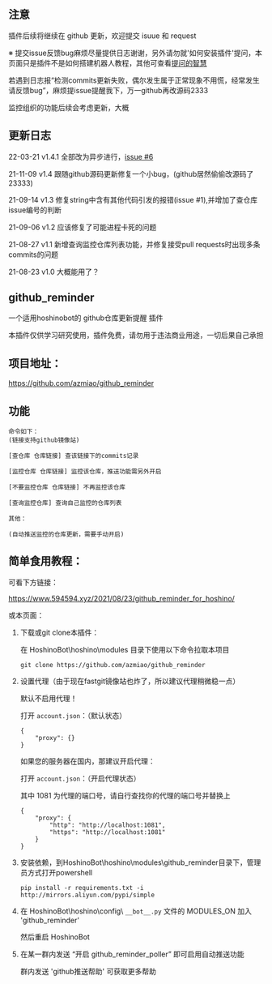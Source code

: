 
## 注意

插件后续将继续在 github 更新，欢迎提交 isuue 和 request

※ 提交issue反馈bug麻烦尽量提供日志谢谢，另外请勿就'如何安装插件'提问，本页面只是插件不是如何搭建机器人教程，其他可查看[提问的智慧](https://github.com/handsonic/htq)

若遇到日志报“检测commits更新失败，偶尔发生属于正常现象不用慌，经常发生请反馈bug”，麻烦提issue提醒我下，万一github再改源码2333

监控组织的功能后续会考虑更新，大概

## 更新日志

22-03-21    v1.4.1  全部改为异步进行，[issue #6](https://github.com/azmiao/github_reminder/issues/6)

21-11-09    v1.4    跟随github源码更新修复一个小bug，(github居然偷偷改源码了23333)

21-09-14    v1.3    修复string中含有其他代码引发的报错(issue #1),并增加了查仓库issue编号的判断

21-09-06    v1.2    应该修复了可能进程卡死的问题

21-08-27    v1.1    新增查询监控仓库列表功能，并修复接受pull requests时出现多条commits的问题

21-08-23    v1.0    大概能用了？

## github_reminder

一个适用hoshinobot的 github仓库更新提醒 插件

本插件仅供学习研究使用，插件免费，请勿用于违法商业用途，一切后果自己承担

## 项目地址：

https://github.com/azmiao/github_reminder

## 功能

```
命令如下：
(链接支持github镜像站)

[查仓库 仓库链接] 查该链接下的commits记录

[监控仓库 仓库链接] 监控该仓库，推送功能需另外开启

[不要监控仓库 仓库链接] 不再监控该仓库

[查询监控仓库] 查询自己监控的仓库列表

其他：

(自动推送监控的仓库更新，需要手动开启)
```


## 简单食用教程：

可看下方链接：

https://www.594594.xyz/2021/08/23/github_reminder_for_hoshino/

或本页面：

1. 下载或git clone本插件：

    在 HoshinoBot\hoshino\modules 目录下使用以下命令拉取本项目
    ```
    git clone https://github.com/azmiao/github_reminder
    ```

2. 设置代理（由于现在fastgit镜像站也炸了，所以建议代理稍微稳一点）

    默认不启用代理！

    打开 `account.json`：（默认状态）
    ```
    {
        "proxy": {}
    }
    ```

    如果您的服务器在国内，那建议开启代理：

    打开 `account.json`：（开启代理状态）

    其中 1081 为代理的端口号，请自行查找你的代理的端口号并替换上
    ```
    {
        "proxy": {
            "http": "http://localhost:1081",
            "https": "http://localhost:1081"
        }
    }
    ```

2. 安装依赖，到HoshinoBot\hoshino\modules\github_reminder目录下，管理员方式打开powershell
    ```
    pip install -r requirements.txt -i http://mirrors.aliyun.com/pypi/simple
    ```

3. 在 HoshinoBot\hoshino\config\ `__bot__.py` 文件的 MODULES_ON 加入 'github_reminder'

    然后重启 HoshinoBot

4. 在某一群内发送 “开启 github_reminder_poller” 即可启用自动推送功能

    群内发送 'github推送帮助' 可获取更多帮助